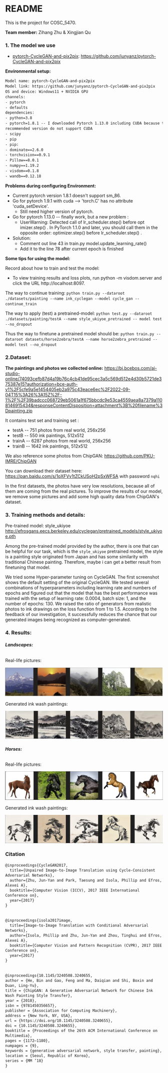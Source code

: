 # README

This is the project for COSC_5470.

**Team member:** Zihang Zhu & Xingjian Qu

### 1. The model we use

- [pytorch-CycleGAN-and-pix2pix](https://github.com/junyanz/pytorch-CycleGAN-and-pix2pix):  https://github.com/junyanz/pytorch-CycleGAN-and-pix2pix

  

**Environmental setup:**

```xml
Model name: pytorch-CycleGAN-and-pix2pix
Model link: https://github.com/junyanz/pytorch-CycleGAN-and-pix2pix
OS and device: Windows11 + NVIDIA GPU
channels:
- pytorch
- defaults
dependencies:
- python=3.8
- pytorch=1.8.1 -- I downloaded Pytorch 1.13.0 including CUDA because the
recommended version do not support CUDA
- scipy
- pip
- pip:
- dominate==2.6.0
- torchvision==0.9.1
- Pillow==8.0.1
- numpy==1.19.2
- visdom==0.1.8
- wandb==0.12.18

```

**Problems during configuring Environment:**

- Current pytorch version 1.8.1 doesn't support sm_86.
- Go for pytorch 1.9.1 with cuda --> 'torch.C' has no attribute 'cuda_setDevice'.
  - Still need higher version of pytorch.
- Go for pytorch 1.13.0 -- finally work, but a new problem :
  - UserWarning: Detected call of lr_scheduler.step() before opt imizer.step() . In PyTorch 1.1.0 and later, you should call them in the opposite order: optimizer.step() before lr_scheduler.step() .
- Solution:
  - Comment out line 43 in train.py model.update_learning_rate() 
  - Add it to the line 78 after current epoch is finished

**Some tips for using the model:**

Record about how to train and test the model:

- To view training results and loss plots, run python -m visdom.server and click the URL http://localhost:8097.

The way to continue training: `python train.py --dataroot ./datasets/painting --name ink_cyclegan --model cycle_gan -- continue_train`

The way to apply (test) a pretrained-model: `python test.py --dataroot ./datasets/painting/testA --name style_ukiyoe_pretrained -- model test --no_dropout`

Thus the way to finetune a pretrained model should be: `python train.py --dataroot datasets/horse2zebra/testA --name horse2zebra_pretrained -- model test --no_dropout`



### 2.Dataset:

**The paintings and photos we collected online:** https://bj.bcebos.com/ai-studio-online/74093cefb87d4a19b76c4cb41de95cec3a5c569d512e4d30b5721de375387e15?authorization=bce-auth-v1%2F5cfe9a5e1454405eb2a975c43eace6ec%2F2022-09-04T15%3A26%3A15Z%2F-1%2F%2F39badccc068729eb5061a1f675bbcdc9e53ca4559aea8a7379a1108146915434&responseContentDisposition=attachment%3B%20filename%3Dpainting.zip

It contains test set and training set : 

- testA -- 751 photos from real world, 256x256
- testB -- 550 ink paintings, 512x512
- trainA -- 6287 photos from real world, 256x256
- trainB -- 1642 ink paintings, 512x512



We also reference some photos from ChipGAN: https://github.com/PKU-IMRE/ChipGAN

You can download their dataset here: https://pan.baidu.com/s/1oXFVv1tZCkUSoH2pSxWFSA with password `nqhi`



In the first datasets, the photos have very low resolutions, because all of them are coming from the real pictures. To improve the results of our model, we remove some pictures and add some high quality data from ChipGAN's dataset.



### 3. Training methods and details:

Pre-trained model: style_ukiyoe http://efrosgans.eecs.berkeley.edu/cyclegan/pretrained_models/style_ukiyoe.pth

Among the pre-trained model provided by the author, there is one that can be helpful for our task, which is the `style_ukiyoe` pretrained model, the style is a painting style originated from Japan and has some similarity with traditional Chinese painting. Therefore, maybe i can get a better result from finetuning that model.

We tried some Hyper-parameter tuning on CycleGAN. The first screenshot shows the default setting of the original CycleGAN. We tested several combinations of hyperparameters including learning rate and numbers of epochs and figured out that the model that has the best performance was trained with the setup of learning rate: 0.0004, batch size: 1, and the number of epochs: 130. We raised the ratio of generators from realistic photos to ink drawings on the loss function from 1 to 1.5. According to the feedback of our investigation, it successfully reduces the chance that our generated images being recognized as computer-generated.





### 4. Results:

###### **Landscapes:**

Real-life pictures:

![](./results\real_pictures.png)



Generated ink wash paintings:

![](./results\generated_results.png)



###### **Horses:**

Real-life pictures:

![](./results\real_horses.png)



Generated ink wash paintings:



![](./results\generated_horses.png)



### Citation

```
@inproceedings{CycleGAN2017,
  title={Unpaired Image-to-Image Translation using Cycle-Consistent Adversarial Networks},
  author={Zhu, Jun-Yan and Park, Taesung and Isola, Phillip and Efros, Alexei A},
  booktitle={Computer Vision (ICCV), 2017 IEEE International Conference on},
  year={2017}
}


@inproceedings{isola2017image,
  title={Image-to-Image Translation with Conditional Adversarial Networks},
  author={Isola, Phillip and Zhu, Jun-Yan and Zhou, Tinghui and Efros, Alexei A},
  booktitle={Computer Vision and Pattern Recognition (CVPR), 2017 IEEE Conference on},
  year={2017}
}


@inproceedings{10.1145/3240508.3240655,
author = {He, Bin and Gao, Feng and Ma, Daiqian and Shi, Boxin and Duan, Ling-Yu},
title = {ChipGAN: A Generative Adversarial Network for Chinese Ink Wash Painting Style Transfer},
year = {2018},
isbn = {9781450356657},
publisher = {Association for Computing Machinery},
address = {New York, NY, USA},
url = {https://doi.org/10.1145/3240508.3240655},
doi = {10.1145/3240508.3240655},
booktitle = {Proceedings of the 26th ACM International Conference on Multimedia},
pages = {1172–1180},
numpages = {9},
keywords = {generative adversarial network, style transfer, painting},
location = {Seoul, Republic of Korea},
series = {MM ’18}
}
```

